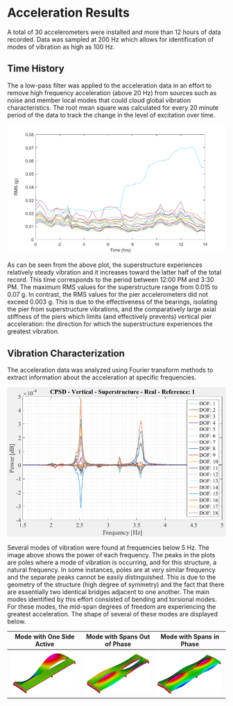 # Acceleration Results

A total of 30 accelerometers were installed and more than 12 hours of data recorded. Data was sampled at 200 Hz which allows for identification of modes of vibration as high as 100 Hz.

## Time History

The a low-pass filter was applied to the acceleration data in an effort to remove high frequency acceleration (above 20 Hz) from sources such as noise and member local modes that could cloud global vibration characteristics.
The root mean square was calculated for every 20 minute period of the data to track the change in the level of excitation over time.

![RMS of Superstructure DOF over Time](Images/RMSTotal_time.png)

As can be seen from the above plot, the superstructure experiences relatively steady vibration and it increases toward the latter half of the total record. This time corresponds to the period between 12:00 PM and 3:30 PM.
The maximum RMS values for the superstructure range from 0.015 to 0.07 g. In contrast, the RMS values for the pier accelerometers did not exceed 0.003 g. This is due to the effectiveness of the bearings, isolating the pier from superstructure vibrations, and the comparatively large axial stiffness of the piers which limits (and effectively prevents) vertical pier acceleration: the direction for which the superstructure experiences the greatest vibration.  

## Vibration Characterization

The acceleration data was analyzed using Fourier transform methods to extract information about the acceleration at specific frequencies.

![Cross Power Spectral Density of Superstructure DOFs](Images/CPSD_super.png)

Several modes of vibration were found at frequencies below 5 Hz. The image above shows the power of each frequency. The peaks in the plots are poles where a mode of vibration is occurring, and for this structure, a natural frequency. In some instances, poles are at very similar frequency and the separate peaks cannot be easily distinguished. This is due to the geometry of the structure (high degree of symmetry) and the fact that there are essentially two identical bridges adjacent to one another.
The main modes identified by this effort consisted of bending and torsional modes. For these modes, the mid-span degrees of freedom are experiencing the greatest acceleration. The shape of several of these modes are displayed below.

|Mode with One Side Active|Mode with Spans Out of Phase|Mode with Spans in Phase |
|--|--|--|
|![First Bending Mode](Images/mode_bend_1.png)|![Out of Phase Torsional Mode](Images/mode_torsion.png)|![In Phase Torsional Mode](Images/mode_torsion_2.png)|
